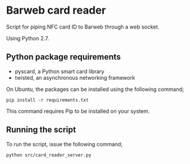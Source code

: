 # Barweb card reader

Script for piping NFC card ID to Barweb through a web socket.

Using Python 2.7.


## Python package requirements

* pyscard, a Python smart card library
* twisted, an asynchronous networking framework

On Ubuntu, the packages can be installed using the following command;

```
pip install -r requirements.txt
```

This command requires Pip to be installed on your system.


## Running the script

To run the script, issue the following command;

```
python src/card_reader_server.py
```
